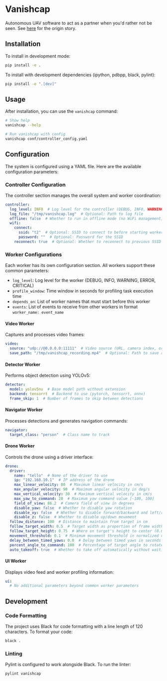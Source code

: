 # Vanishcap

Autonomous UAV software to act as a partner when you'd rather not be seen. See [here](https://mario.fandom.com/wiki/Vanish_Cap) for the origin story.

## Installation

To install in development mode:

```bash
pip install -e .
```

To install with development dependencies (ipython, pdbpp, black, pylint):

```bash
pip install -e ".[dev]"
```

## Usage

After installation, you can use the `vanishcap` command:

```bash
# Show help
vanishcap --help

# Run vanishcap with config
vanishcap conf/controller_config.yaml
```

## Configuration

The system is configured using a YAML file. Here are the available configuration parameters:

### Controller Configuration

The controller section manages the overall system and worker coordination:

```yaml
controller:
  log_level: INFO  # Log level for the controller (DEBUG, INFO, WARNING, ERROR, CRITICAL)
  log_file: "/tmp/vanishcap.log"  # Optional: Path to log file
  offline: false  # Whether to run in offline mode (no WiFi management)
  wifi:
    connect:
      ssid: "t2"  # Optional: SSID to connect to before starting workers
      password: ""  # Optional: Password for the SSID
    reconnect: true  # Optional: Whether to reconnect to previous SSID after workers finish
```

### Worker Configurations

Each worker has its own configuration section. All workers support these common parameters:
- `log_level`: Log level for the worker (DEBUG, INFO, WARNING, ERROR, CRITICAL)
- `profile_window`: Time window in seconds for profiling task execution time
- `depends_on`: List of worker names that must start before this worker
- `events`: List of events to receive from other workers in format `worker_name: event_name`

#### Video Worker

Captures and processes video frames:

```yaml
video:
  source: "udp://@0.0.0.0:11111"  # Video source (URL, camera index, or file path)
  save_path: "/tmp/vanishcap_recording.mp4"  # Optional: Path to save recorded video
```

#### Detector Worker

Performs object detection using YOLOv5:

```yaml
detector:
  model: yolov5nu  # Base model path without extension
  backend: tensorrt  # Backend to use (pytorch, tensorrt, onnx)
  frame_skip: 1  # Number of frames to skip between detections
```

#### Navigator Worker

Processes detections and generates navigation commands:

```yaml
navigator:
  target_class: "person"  # Class name to track
```

#### Drone Worker

Controls the drone using a driver interface:

```yaml
drone:
  driver:
    name: "tello"  # Name of the driver to use
    ip: "192.168.10.1"  # IP address of the drone
    max_linear_velocity: 80  # Maximum linear velocity in cm/s
    max_angular_velocity: 90  # Maximum angular velocity in deg/s
    max_vertical_velocity: 30  # Maximum vertical velocity in cm/s
    max_yaw_to_command: 20  # Maximum yaw command value [-100, 100]
    field_of_view: 86.2  # Camera field of view in degrees
    disable_yaw: false  # Whether to disable yaw rotation
    disable_xy: false  # Whether to disable forward/backward and left/right movement
    disable_z: false  # Whether to disable up/down movement
  follow_distance: 100  # Distance to maintain from target in cm
  follow_target_width: 0.5  # Target width as proportion of frame width
  follow_target_height: 0.75  # Where on target's height to center (0.0 = top, 1.0 = bottom)
  movement_threshold: 0.1  # Minimum movement threshold in normalized coordinates [-1, 1]
  delay_between_timed_yaws: 0.0  # Delay between timed yaws in seconds
  percent_angle_to_command: 100  # Percentage of target angle to rotate in each yaw command [0, 100]
  auto_takeoff: true  # Whether to take off automatically without waiting for a target
```

#### UI Worker

Displays video feed and worker profiling information:

```yaml
ui:
  # No additional parameters beyond common worker parameters
```

## Development

### Code Formatting

The project uses Black for code formatting with a line length of 120 characters. To format your code:

```bash
black .
```

### Linting

Pylint is configured to work alongside Black. To run the linter:

```bash
pylint vanishcap
```
